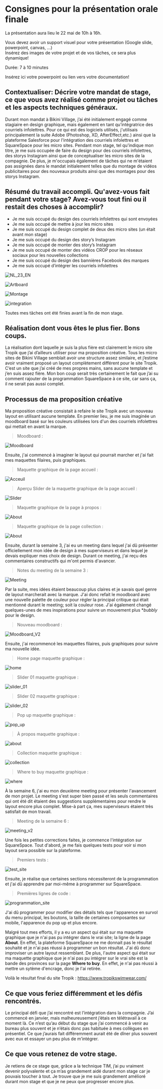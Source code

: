 # Consignes pour la présentation orale finale

La présentation aura lieu le 22 mai de 10h à 16h.     

Vous devez avoir un support visuel pour votre présentation (Google slide, powerpoint, canvas, ...)    
Insérez des images de votre projet et de vos tâches, ce sera plus dynamique!   

Durée: 7 à 10 minutes    

Insérez ici votre powerpoint ou lien vers votre documentation!

## Contextualiser: Décrire votre mandat de stage, ce que vous avez réalisé comme projet ou tâches et les aspects techniques généraux.

Durant mon mandat à Bikini Village, j’ai été initialement engagé comme stagiaire en design graphique, mais également en tant qu’intégratrice des courriels infolettres. Pour ce qui est des logiciels utilisés, j'utilisais principalement la suite Adobe (Photoshop, XD, AfterEffect,etc.) ainsi que la plateforme Salesforce pour l'intégration des courriels infolettres et SquareSpace pour les micro sites. Pendant mon stage, tel qu'indique mon titre, je me suis occupée de faire du design pour des courriels infolettres, des storys Instagram ainsi que de conceptualiser les micro sites de la compagnie. De plus, je m'occupais également de tâches qui ne m'étaient pas assignées dans le mandat initialement telles que du montage de vidéos publicitaires pour des nouveaux produits ainsi que des montages pour des storys Instagram.

## Résumé du travail accompli. Qu'avez-vous fait pendant votre stage? Avez-vous tout fini ou il restait des choses à accomplir?

- Je me suis occupé du design des courriels infolettres qui sont envoyées
- Je me suis occupé de mettre à jour les micro sites 
- Je me suis occupé du design complet de deux des micro sites (un était avant mon stage)
- Je me suis occupé du design des story’s Instagram
- Je me suis occupé de monter des story’s Instagram
- Je me suis occupé de monter des vidéos CROP pour les réseaux sociaux pour les nouvelles collections
- Je me suis occupé du design des bannières Facebook des marques
- Je me suis occupé d’intégrer les courriels infolettres

![NL_23_EN](medias/projets/nl_23_en.jpg)

![Artboard](medias/projets/artboard_processus.png)

![Montage](medias/projets/montage_processus.png)

![integration](medias/projets/integration_processus.png)


Toutes mes tâches ont été finies avant la fin de mon stage.

## Réalisation dont vous êtes le plus fier. Bons coups.

La réalisation dont laquelle je suis la plus fière est clairement le micro site Tropik que j’ai d’ailleurs utiliser pour ma proposition créative. Tous les micro sites de Bikini Village semblait avoir une structure assez similaire, et j’estime avoir vraiment proposé un layout complètement différent pour le site Tropik. C’est un site que j’ai créé de mes propres mains, sans aucune template et j’en suis assez fière. Mon bon coup serait très certainement le fait que j’ai su comment rajouter de la programmation SquareSpace à ce site, car sans ça, il ne serait pas aussi complet. 

## Processus de ma proposition créative

Ma proposition créative consistait à refaire le site Tropik avec un nouveau layout en utilisant aucune template. En premier lieu, je me suis imaginée un moodboard basé sur les couleurs utilisées lors d'un des courriels infolettres qui mettait en avant la marque. 

> Moodboard :

![Moodboard](medias/maquettes/moodboard.png)

Ensuite, j'ai commencé à imaginer le layout qui pourrait marcher et j'ai fait mes maquettes filaires, puis graphiques.

> Maquette graphique de la page accueil :

![Acceuil](medias/maquettes/accueil_tropik_maquette_graphique_V2.png)

> Aperçu Slider de la maquette graphique de la page accueil :

![Slider](medias/maquettes/apercu_slider_accueil.png)

> Maquette graphique de la page à propos :

![About](medias/maquettes/about_tropik_maquette_graphique_V2.png)

> Maquette graphique de la page collection :

![About](medias/maquettes/collection_tropik_maquette_graphique.png)

Ensuite, durant la semaine 3, j'ai eu un meeting dans lequel j'ai dû présenter officiellement mon idée de design à mes superviseurs et dans lequel je devais expliquer mes choix de design. Durant ce meeting, j'ai reçu des commentaires constructifs qui m'ont permis d'avancer.

> Notes du meeting de la semaine 3 :

![Meeting](medias/projets/meeting.png)

Par la suite, mes idées étaient beaucoup plus claires et je savais quel genre de layout marcherait avec la marque. J'ai donc refait le moodboard avec une nouvelle palette de couleur pour régler la principal critique qui était mentionné durant le meeting; soit la couleur rose. J'ai également changé quelques-unes de mes inspirations pour suivre un mouvement plus **bubbly* pour le design. 

> Nouveau moodboard :

![Moodboard_V2](medias/maquettes/moodboard_new.png)

Ensuite, j'ai recommencé les maquettes filaires, puis graphiques pour suivre ma nouvelle idée.

> Home page maquette graphique :

![home](medias/maquettes/home_maquette_graphique_new.png)

> Slider 01 maquette graphique :

![slider_01](medias/maquettes/slider_01_maquette_graphique_new.png)

> Slider 02 maquette graphique :

![slider_02](medias/maquettes/slider_02_maquette_graphique_new.png)

> Pop up maquette graphique :

![pop_up](medias/maquettes/pop_up_maquette_graphique.png)

> À propos maquette graphique :

![about](medias/maquettes/about_maquette_graphique_new.png)

> Collection maquette graphique :

![collection](medias/maquettes/collection_maquette_graphique_new.png)

> Where to buy maquette graphique :

![where](medias/maquettes/where_maquette_graphique_new.png)

À la semaine 6, j'ai eu mon deuxième meeting pour présenter l'avancement de mon projet. Le meeting s'est super bien passé et les seuls commentaires qui ont été dit étaient des suggestions supplémentaires pour rendre le layout encore plus complet. Mise-à part ça, mes superviseurs étaient très satisfait de mon travail.

> Meeting de la semaine 6 :

![meeting_v2](medias/projets/meeting_semaine_06.png)

Une fois les petites corrections faites, je commence l'intégration sur SquareSpace. Tout d'abord, je me fais quelques tests pour voir si mon layout sera possible sur la plateforme.

> Premiers tests :

![test_site](medias/maquettes/test_site.png)

Ensuite, je réalise que certaines sections nécessiteront de la programmation et j'ai dû apprendre par moi-même à programmer sur SquareSpace.

> Premières lignes de code :

![programmation_site](medias/projets/programmation_debut.png)

J'ai dû programmer pour modifier des détails tels que l'apparence en survol du menu principal, les boutons, la taille de certaines composantes sur mobile, l'apparence du pop up et plus encore. 

Malgré tout mes efforts, il y a eu un aspect qui était sur ma maquette graphique que je n'ai pas pu intégrer dans le vrai site; la ligne de la page **About**. En effet, la plateforme SquareSpace ne me donnait pas le résultat souhaité et je n'ai pas réussi à programmer un bon résultat. J'ai dû donc improviser un autre layout ressemblant. De plus, l'autre aspect qui était sur ma maquette graphique que je n'ai pas pu intégrer sur le vrai site est la bande des provinces sur la page **Where to buy**. En effet, je n'ai pas réussi à mettre un sytème d'encrage, donc je l'ai retirée.

Voilà le résultat final du site Tropik : https://www.tropikswimwear.com/

## Ce que vous feriez différemment et les défis rencontrés.

Le principal défi que j’ai rencontré est l’intégration dans la compagnie. J’ai commencé en janvier, mais malheureusement j’étais en télétravail à ce moment là. Ce n’est qu’au début du stage que j’ai commencé à venir au bureau plus souvent et je n’étais donc pas habituée à mes collègues en présentiel. Ce que j’aurais fait différemment aurait été de dîner plus souvent avec eux et essayer un peu plus de m’intégrer.

## Ce que vous retenez de votre stage.

Je retiens de ce stage que, grâce a la technique TIM, j’ai pu vraiment devenir polyvalente et ça m’as grandement aidé durant mon stage car je pouvais toucher à tout. Je trouve que je me suis grandement amélioré durant mon stage et que je ne peux que progresser encore plus.
